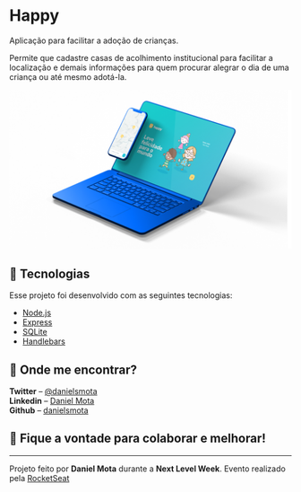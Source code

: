# Happy

Aplicação para facilitar a adoção de crianças.


Permite que cadastre casas de acolhimento institucional para facilitar a localização e demais informações para quem procurar alegrar o dia de uma criança ou até mesmo adotá-la.

![](thumb.png)

## 🚀 Tecnologias

Esse projeto foi desenvolvido com as seguintes tecnologias:

- [Node.js](https://nodejs.org/en/)
- [Express](https://expressjs.com/pt-br/)
- [SQLite](https://www.sqlite.org/index.html)
- [Handlebars](https://handlebarsjs.com/)

## 📍 Onde me encontrar?

**Twitter** – [@danielsmota](https://twitter.com/danielsmota)<br>
**Linkedin** – [Daniel Mota](https://www.linkedin.com/in/danielsmota/)<br>
**Github** – [danielsmota](https://github.com/danielsmota)

## 🦄 Fique a vontade para colaborar e melhorar!

---

Projeto feito por **Daniel Mota** durante a **Next Level Week**. Evento realizado pela [RocketSeat](https://rocketseat.com.br/)
